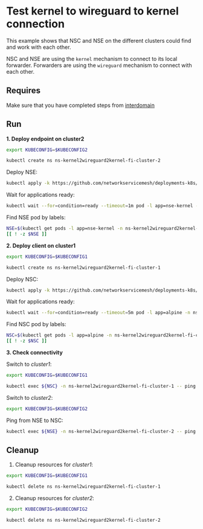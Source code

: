 # Test kernel to wireguard to kernel connection

This example shows that NSC and NSE on the different clusters could find and work with each other.

NSC and NSE are using the `kernel` mechanism to connect to its local forwarder.
Forwarders are using the `wireguard` mechanism to connect with each other.

## Requires

Make sure that you have completed steps from [interdomain](../../)

## Run

**1. Deploy endpoint on cluster2**

```bash
export KUBECONFIG=$KUBECONFIG2
```

```bash
kubectl create ns ns-kernel2wireguard2kernel-fi-cluster-2
```

Deploy NSE:
```bash
kubectl apply -k https://github.com/networkservicemesh/deployments-k8s/examples/floating_interdomain/usecases/Kernel2Wireguard2Kernel/cluster2?ref=88fa4d08aca35783d6aab60f1bf0233d2d01130a
```

Wait for applications ready:
```bash
kubectl wait --for=condition=ready --timeout=1m pod -l app=nse-kernel -n ns-kernel2wireguard2kernel-fi-cluster-2
```

Find NSE pod by labels:
```bash
NSE=$(kubectl get pods -l app=nse-kernel -n ns-kernel2wireguard2kernel-fi-cluster-2 --template '{{range .items}}{{.metadata.name}}{{"\n"}}{{end}}')
[[ ! -z $NSE ]]
```

**2. Deploy client on cluster1**

```bash
export KUBECONFIG=$KUBECONFIG1
```

```bash
kubectl create ns ns-kernel2wireguard2kernel-fi-cluster-1
```

Deploy NSC:
```bash
kubectl apply -k https://github.com/networkservicemesh/deployments-k8s/examples/floating_interdomain/usecases/Kernel2Wireguard2Kernel/cluster1?ref=88fa4d08aca35783d6aab60f1bf0233d2d01130a
```

Wait for applications ready:
```bash
kubectl wait --for=condition=ready --timeout=5m pod -l app=alpine -n ns-kernel2wireguard2kernel-fi-cluster-1
```

Find NSC pod by labels:
```bash
NSC=$(kubectl get pods -l app=alpine -n ns-kernel2wireguard2kernel-fi-cluster-1 --template '{{range .items}}{{.metadata.name}}{{"\n"}}{{end}}')
[[ ! -z $NSC ]]
```

**3. Check connectivity**

Switch to *cluster1*:

```bash
export KUBECONFIG=$KUBECONFIG1
```

```bash
kubectl exec ${NSC} -n ns-kernel2wireguard2kernel-fi-cluster-1 -- ping -c 4 172.16.1.2
```

Switch to *cluster2*:

```bash
export KUBECONFIG=$KUBECONFIG2
```

Ping from NSE to NSC:
```bash
kubectl exec ${NSE} -n ns-kernel2wireguard2kernel-fi-cluster-2 -- ping -c 4 172.16.1.3
```

## Cleanup

1. Cleanup resources for *cluster1*:
```bash
export KUBECONFIG=$KUBECONFIG1
```
```bash
kubectl delete ns ns-kernel2wireguard2kernel-fi-cluster-1
```

2. Cleanup resources for *cluster2*:
```bash
export KUBECONFIG=$KUBECONFIG2
```
```bash
kubectl delete ns ns-kernel2wireguard2kernel-fi-cluster-2
```
